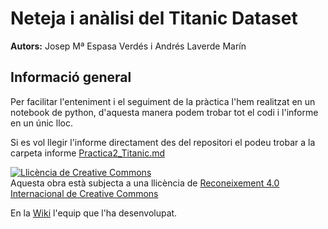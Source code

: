 # Neteja i anàlisi del Titanic Dataset

**Autors:** Josep Mª Espasa Verdés i Andrés Laverde Marín 

## Informació general

Per facilitar l'enteniment i el seguiment de la pràctica l'hem realitzat en un notebook de python, d'aquesta manera podem trobar tot el codi i l'informe en un únic lloc. 

Si es vol llegir l'informe directament des del repositori el podeu trobar a la carpeta informe [Practica2_Titanic.md](https://github.com/Ilergeta/titanic-uoc/blob/master/informe/Practica2_Titanic.md)


<a rel="license" href="http://creativecommons.org/licenses/by/4.0/"><img alt="Llicència de Creative Commons" style="border-width:0" src="https://i.creativecommons.org/l/by/4.0/88x31.png" /></a><br />Aquesta obra està subjecta a una llicència de <a rel="license" href="http://creativecommons.org/licenses/by/4.0/">Reconeixement 4.0 Internacional de Creative Commons</a>

En la [Wiki](https://github.com/Ilergeta/titanic-uoc/wiki/Pr%C3%A0ctica-2:-Neteja-i-an%C3%A0lisi-del-Tit%C3%A0nic-Dataset) l'equip que l'ha desenvolupat.
